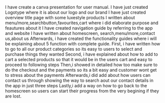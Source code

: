 I have create a canva presentation for user manual.
I have just created Logotype where it is about our logo and our brand
I have just created overview title page with some luxestyle products
I written about menu/more,searchbutton,favourites,cart where i did elaborate purpose and feautures about it 
I have created navigation guide by referring to the app and website
I have written about homescreen, search,menu/more,contact us,about us
Afterwards, i have created the functionality guides where i will be explaining about 5 function with complete guide.
First, i have written how to go to all our product categories so its easy to users to select and purchase things they wanted
Second, i have explained about how to add to cart a selected products so that it would be in the users cart and easy to proceed to following steps
Then,i showed in detailed how too make sure to do the checkout and the payments so its a bit easy and customer wont get to stress about the payments
Afterwards,i did add about how users can contact us through showing the way to search aout our contact details in the app in just three steps
Lastly,i add a way on how to go back to the homescreen so users can start their progress from the very begining if they are lost. 
